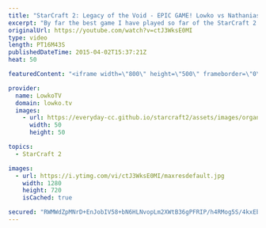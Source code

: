 ```yaml
---
title: "StarCraft 2: Legacy of the Void - EPIC GAME! Lowko vs Nathanias (Cast)"
excerpt: "By far the best game I have played so far of the StarCraft 2: Legacy of the Void beta. In this game I go up against Nathanias, a Grandmaster level Terran player.   In an epic Zerg versus Terran we see a lot of the new changes of Legacy of the Void. Ravagers, Siege Tank Drops, new Nydus Networks and all"
originalUrl: https://youtube.com/watch?v=ctJ3WksE0MI
type: video
length: PT16M43S
publishedDateTime: 2015-04-02T15:37:21Z
heat: 50

featuredContent: "<iframe width=\"800\" height=\"500\" frameborder=\"0\" src=\"https://www.youtube.com/embed/ctJ3WksE0MI\" allow=\"accelerometer; autoplay; encrypted-media; gyroscope; picture-in-picture\" allowfullscreen></iframe>"

provider:
  name: LowkoTV
  domain: lowko.tv
  images:
    - url: https://everyday-cc.github.io/starcraft2/assets/images/organizations/lowko.tv-50x50.jpg
      width: 50
      height: 50

topics:
  - StarCraft 2

images:
  - url: https://i.ytimg.com/vi/ctJ3WksE0MI/maxresdefault.jpg
    width: 1280
    height: 720
    isCached: true

secured: "RWMWdZpMNrD+EnJobIV58+bN6HLNvopLm2XWtB36gPFRIP/h4RMog5S/4kxEbm715Uspx4elx4yy2NGweALfcHjw99JUHKOA+iWb9dzfpZ44IT+BRayRlZJIg0WAlV2I77UdNV/UR9eT4bLcFeSdyew1rZBsUGnijD8Piyc90NedOKbGQdO50vpyrzihIBElbJVYoNSTBaLo4MlzRlqs9W8N4zHrOoGkK6UuxbhEbsRXPFBwmqDvXW/dTnYQE6Nza3P7a+fqHklXvxs5/kzb/zDQzIhQCrPtR3qMB2gidFKO3+JwKpDm2xaiG5dhVWGqfvTfwYmaOVKivXslfukJwXuVpGqhGUd1TGZgV33HYtSsXBnKA2AEsQVrKNa5Mgy4ue3qtnkPXyk+ipjC/75KPHxRul3Q6ykFSE4buiIuPxLql7+eBO2U4hSqFLsDUAe7;f2Fmo7pdp0ajWkNN6xnL+w=="
---
```


